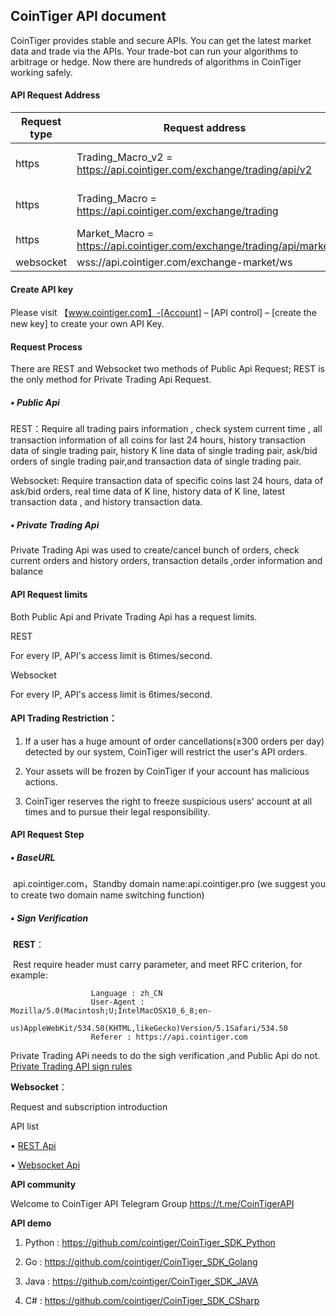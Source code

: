 ## CoinTiger API document

CoinTiger provides stable and secure APIs. You can get the latest market data and trade via the APIs. Your trade-bot can run your algorithms to arbitrage or hedge. Now there are hundreds of algorithms in CoinTiger working safely.

#### API Request Address

| Request type | Request address                                              | foundation                 |
| ------------ | ------------------------------------------------------------ | -------------------------- |
| https        | Trading_Macro_v2 = https://api.cointiger.com/exchange/trading/api/v2 | new verision of trading    |
| https        | Trading_Macro = https://api.cointiger.com/exchange/trading   | history version of trading |
| https        | Market_Macro = https://api.cointiger.com/exchange/trading/api/market | market information         |
| websocket    | wss://api.cointiger.com/exchange-market/ws                   |                            |

#### Create API key 

Please visit 【www.cointiger.com】-[Account] – [API control] – [create the new key] to create your own API Key.

#### **Request Process**

There are REST and Websocket two methods of Public Api Request; REST is the only method for Private Trading Api Request.

##### • Public Api

   REST：Require all trading pairs information , check system current time , all transaction information of all coins for last 24 hours, history transaction data of single trading pair, history K line data of single trading pair, ask/bid orders of single trading pair,and transaction data of single trading pair.

Websocket: Require transaction data of specific coins last 24 hours, data of ask/bid orders, real time data of K line, history data of K line, latest transaction data , and history transaction data.

##### • Private Trading Api

Private Trading Api was used to create/cancel bunch of orders, check current orders and history orders, transaction details ,order information and balance 

#### API Request limits

Both Public Api and Private Trading Api has a request limits.

REST

For every IP, API's access limit is 6times/second.

Websocket

For every IP, API's access limit is 6times/second.

#### API Trading Restriction：

1. If a user has a huge amount of order cancellations(≥300 orders per day) detected by our system, CoinTiger will restrict the user's API orders.

2. Your assets will be frozen by CoinTiger if your account has malicious actions.

3. CoinTiger reserves the right to freeze suspicious users' account at all times and to pursue their legal responsibility.

#### API Request Step

##### • BaseURL

​     api.cointiger.com，Standby domain name:api.cointiger.pro (we suggest you to create two domain name switching function)

##### • Sign Verification

​	**REST**：	

​           Rest require header must carry parameter, and meet RFC criterion, for example:

```
                  Language : zh_CN
                  User-Agent : Mozilla/5.0(Macintosh;U;IntelMacOSX10_6_8;en-
                               us)AppleWebKit/534.50(KHTML,likeGecko)Version/5.1Safari/534.50
                  Referer : https://api.cointiger.com
```

 Private Trading APi needs to do the sigh verification ,and Public Api do not.  
 [Private Trading API sign rules](/cointiger/api-docs-en/wiki/Trading-API-Sign-Rules) 

**Websocket**：

Request and subscription introduction 

API list

• [REST Api](/cointiger/api-docs-en/wiki/REST-Api-List)

• [Websocket Api](/cointiger/api-docs-en/wiki/Websocket-Api-List)

**API community** 

Welcome to CoinTiger API Telegram Group  <https://t.me/CoinTigerAPI>

 

**API demo**

1. Python : https://github.com/cointiger/CoinTiger_SDK_Python

2. Go : https://github.com/cointiger/CoinTiger_SDK_Golang

3. Java : https://github.com/cointiger/CoinTiger_SDK_JAVA

4. C# : https://github.com/cointiger/CoinTiger_SDK_CSharp 